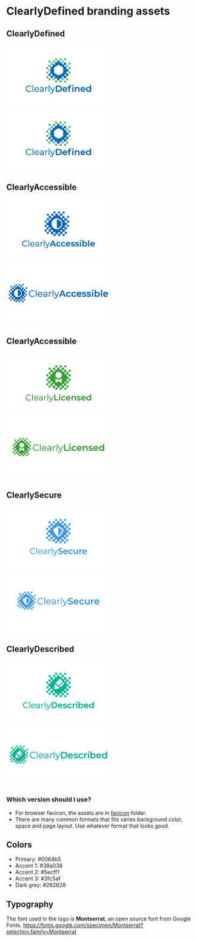 # ClearlyDefined branding assets

## ClearlyDefined
![ClearlyDefined](ClearlyDefined/ClearlyDefined_FullLogo_color_v.png)
![ClearlyDefined](ClearlyDefined/ClearlyDefined_FullLogo_color_v.png)

## ClearlyAccessible

![ClearlyAccessible](ClearlyAccessible/ClearlyAccessible_color_v.png)
![ClearlyAccessible](ClearlyAccessible/ClearlyAccessible_color_h.png)

## ClearlyAccessible

![ClearlyLicensed](ClearlyLicensed/ClearlyLicensed_color_v.png)
![ClearlyLicensed](ClearlyLicensed/ClearlyLicensed_color_h.png)

## ClearlySecure

![ClearlySecure](ClearlySecure/ClearlySecure_color_v.png)
![ClearlySecure](ClearlySecure/ClearlySecure_color_h.png)

## ClearlyDescribed

![ClearlyDescribed](ClearlyDescribed/ClearlyDescribed_color_v.png)
![ClearlyDescribed](ClearlyDescribed/ClearlyDescribed_color_h.png)


### Which version should I use?

- For browser favicon, the assets are in [favicon](./favicon/) folder.
- There are many common formats that fits varies background color, space and page layout. Use whatever format that looks good.

## Colors

- Primary: #0064b5
- Accent 1: #38a038
- Accent 2: #5ecff1
- Accent 3: #3fc5af
- Dark grey: #282828

## Typography

The font used in the logo is **Montserrat**, an open source font from Google Fonts.
https://fonts.google.com/specimen/Montserrat?selection.family=Montserrat
